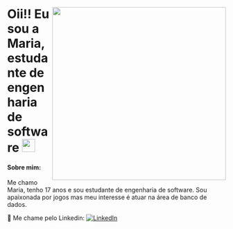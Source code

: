 <img style="margin-top: 40px;" align="right" width="400px" src="https://media.giphy.com/media/xs9ukl6wtXRkCFgb00/giphy.gif?cid=ecf05e47c5xf90n4hdrefp6ntenwb63081wi1flob9mx1i16&ep=v1_gifs_search&rid=giphy.gif&ct=g">

# Oii!! Eu sou a Maria, estudante de engenharia de software <img src="https://media.giphy.com/media/f9jQLaKJJl6dL0AmmZ/giphy.gif" width="30px">

#### Sobre mim:<br>
Me chamo Maria, tenho 17 anos e sou estudante de engenharia de software. Sou apaixonada por jogos mas meu interesse é atuar na área de banco de dados. 


🔗 Me chame pelo Linkedin: <a href="https://https://www.linkedin.com/in/mariaquintelaribeiro/"><img src="https://img.shields.io/badge/LinkedIn-%230077B5.svg?&style=flat-square&logo=linkedin&logoColor=white" alt="LinkedIn"> </a>

###
